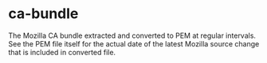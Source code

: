 ca-bundle
=========

The Mozilla CA bundle extracted and converted to PEM at regular intervals. See
the PEM file itself for the actual date of the latest Mozilla source change
that is included in converted file.
